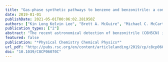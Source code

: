```yaml
---
title: "Gas-phase synthetic pathways to benzene and benzonitrile: a combined microwave and thermochemical investigation"
date: 2019-01-01
publishDate: 2021-05-01T00:06:02.281950Z
authors: ["Kin Long Kelvin Lee", "Brett A. McGuire", "Michael C. McCarthy"]
publication_types: ["2"]
abstract: "The recent astronomical detection of benzonitrile (C6H5CN) in the cold, starless cloud TMC-1 demonstrates that aromatic chemistry is efficient even in the primordial stages of star and planet formation. C6H5CN may serve as a convenient observational proxy for benzene, which is otherwise challenging to detect in space, provided the chemistry linking these two molecules is tightly constrained. Here we present a high-resolution microwave spectroscopic study in combination with an accurate thermochemical treatment of the formation chemistry of C6H5CN and benzene. We demonstrate that C6H5CN is a highly useful tracer for benzene in the presence of CN radical, either in space or in the laboratory, and by inference, that the reaction C2H + CH2(CH)2CH2 yields benzene, along with its high-energy polar isomer fulvene. In addition, we find that the higher energy isomer, C6H5NC, is formed at textless0.1% abundance relative to C6H5CN. By exploiting –CN tagging, formation pathways to produce benzene using a variety of acyclic hydrocarbon precursors are then explored. A robust, self-consistent, and chemically accurate theoretical treatment has also been undertaken for several key reactions. The results are discussed both in the context of aromatic molecule synthesis and astrochemistry."
featured: false
publication: "*Physical Chemistry Chemical Physics*"
url_pdf: "http://pubs.rsc.org/en/content/articlelanding/2019/cp/c8cp06070c"
doi: "10.1039/C8CP06070C"
---
```


